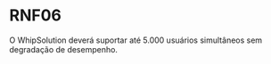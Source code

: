 # RNF06

O WhipSolution deverá suportar até 5.000 usuários simultâneos sem degradação de desempenho.